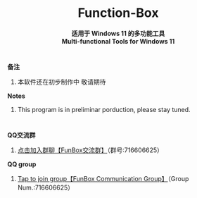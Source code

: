 <div align="center">
  
# Function-Box

**适用于 Windows 11 的多功能工具**                                        
**Multi-functional Tools for Windows 11**

</div>

#               

**备注**

1. <span id="ref1">本软件还在初步制作中 敬请期待</span>

**Notes**

1. <span id="ref1_en">This program is in preliminar porduction, please stay tuned.</span>

#          

**QQ交流群**

 1. <span id="ref1">[点击加入群聊【FunBox交流群】](https://qm.qq.com/cgi-bin/qm/qr?k=jwCZyFnvFKy6eEf8tmZnsLqA-rrc0EcC&authKey=OPsPPRiQoBkAXBqNeylFejhp7CpX10VU00RNpWkjmmQgtggR0Pe00L8gLESqLmCL&noverify=0)（群号:716606625）

**QQ group**

1. <span id="ref1_en">[Tap to join group【FunBox Communication Group】](https://qm.qq.com/cgi-bin/qm/qr?k=jwCZyFnvFKy6eEf8tmZnsLqA-rrc0EcC&authKey=OPsPPRiQoBkAXBqNeylFejhp7CpX10VU00RNpWkjmmQgtggR0Pe00L8gLESqLmCL&noverify=0)（Group Num.:716606625）
